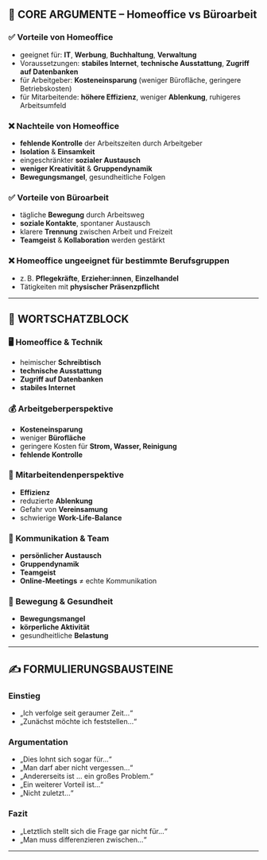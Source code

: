 ## 🧠 CORE ARGUMENTE – Homeoffice vs Büroarbeit

### ✅ Vorteile von Homeoffice
- geeignet für: **IT**, **Werbung**, **Buchhaltung**, **Verwaltung**
- Voraussetzungen: **stabiles Internet**, **technische Ausstattung**, **Zugriff auf Datenbanken**
- für Arbeitgeber: **Kosteneinsparung** (weniger Bürofläche, geringere Betriebskosten)
- für Mitarbeitende: **höhere Effizienz**, weniger **Ablenkung**, ruhigeres Arbeitsumfeld

### ❌ Nachteile von Homeoffice
- **fehlende Kontrolle** der Arbeitszeiten durch Arbeitgeber
- **Isolation** & **Einsamkeit**
- eingeschränkter **sozialer Austausch**
- **weniger Kreativität** & **Gruppendynamik**
- **Bewegungsmangel**, gesundheitliche Folgen

### ✅ Vorteile von Büroarbeit
- tägliche **Bewegung** durch Arbeitsweg
- **soziale Kontakte**, spontaner Austausch
- klarere **Trennung** zwischen Arbeit und Freizeit
- **Teamgeist** & **Kollaboration** werden gestärkt

### ❌ Homeoffice ungeeignet für bestimmte Berufsgruppen
- z. B. **Pflegekräfte**, **Erzieher:innen**, **Einzelhandel**
- Tätigkeiten mit **physischer Präsenzpflicht**

---

## 🧾 WORTSCHATZBLOCK

### 🖥 Homeoffice & Technik
- heimischer **Schreibtisch**
- **technische Ausstattung**
- **Zugriff auf Datenbanken**
- **stabiles Internet**

### 💰 Arbeitgeberperspektive
- **Kosteneinsparung**
- weniger **Bürofläche**
- geringere Kosten für **Strom, Wasser, Reinigung**
- **fehlende Kontrolle**

### 👤 Mitarbeitendenperspektive
- **Effizienz**
- reduzierte **Ablenkung**
- Gefahr von **Vereinsamung**
- schwierige **Work-Life-Balance**

### 👥 Kommunikation & Team
- **persönlicher Austausch**
- **Gruppendynamik**
- **Teamgeist**
- **Online-Meetings** ≠ echte Kommunikation

### 🧘 Bewegung & Gesundheit
- **Bewegungsmangel**
- **körperliche Aktivität**
- gesundheitliche **Belastung**

---

## ✍️ FORMULIERUNGSBAUSTEINE

### Einstieg
- „Ich verfolge seit geraumer Zeit…“
- „Zunächst möchte ich feststellen…“

### Argumentation
- „Dies lohnt sich sogar für…“
- „Man darf aber nicht vergessen…“
- „Andererseits ist … ein großes Problem.“
- „Ein weiterer Vorteil ist…“
- „Nicht zuletzt…“

### Fazit
- „Letztlich stellt sich die Frage gar nicht für…“
- „Man muss differenzieren zwischen…“

---


